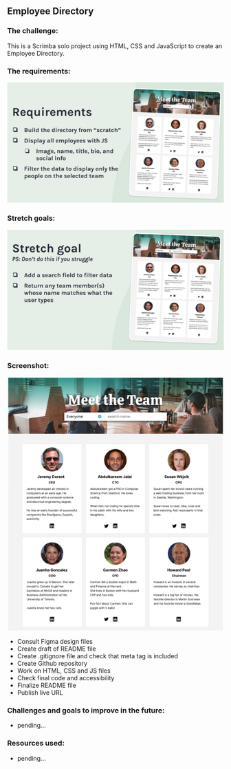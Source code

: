 ## Employee Directory

### The challenge:

This is a Scrimba solo project using HTML, CSS and JavaScript to create an Employee Directory.

### The requirements:

![screenshot](images/requirements.png)

### Stretch goals:

![screenshot](images/stretch-goals.png)

### Screenshot:

![screenshot](images/screenshot.png)

- Consult Figma design files
- Create draft of README file
- Create .gitignore file and check that meta tag is included
- Create Github repository
- Work on HTML, CSS and JS files
- Check final code and accessibility
- Finalize README file
- Publish live URL

### Challenges and goals to improve in the future:

- pending...

### Resources used:

- pending...
